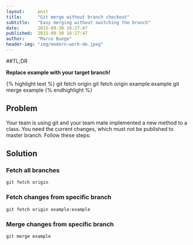 ```yaml
---
layout:     post
title:      "Git merge without branch checkout"
subtitle:   "Easy merging without switching the branch"
date:       2015-09-30 18:27:47
published:  2015-09-30 18:27:47
author:     "Marco Bunge"
header-img: "img/modern-work-de.jpeg"
---
```


##TL;DR

__Replace example with your target branch!__

{% highlight text %}
git fetch origin
git fetch origin example:example
git merge example
{% endhighlight %}

## Problem

Your team is using git and your team mate implemented a new method to a class. 
You need the current changes, which must not be published to master branch. Follow these steps:

## Solution
### Fetch all branches

`git fetch origin`

### Fetch changes from specific branch

`git fetch origin example:example`

### Merge changes from specific branch

`git merge example`

